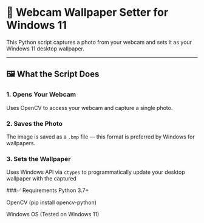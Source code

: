 # 📸 Webcam Wallpaper Setter for Windows 11

This Python script captures a photo from your webcam and sets it as your Windows 11 desktop wallpaper.

---

## 🖼️ What the Script Does

### 1. Opens Your Webcam
Uses OpenCV to access your webcam and capture a single photo.

### 2. Saves the Photo
The image is saved as a `.bmp` file — this format is preferred by Windows for wallpapers.

### 3. Sets the Wallpaper
Uses Windows API via `ctypes` to programmatically update your desktop wallpaper with the captured

###✅ Requirements
Python 3.7+

OpenCV (pip install opencv-python)

Windows OS (Tested on Windows 11)


